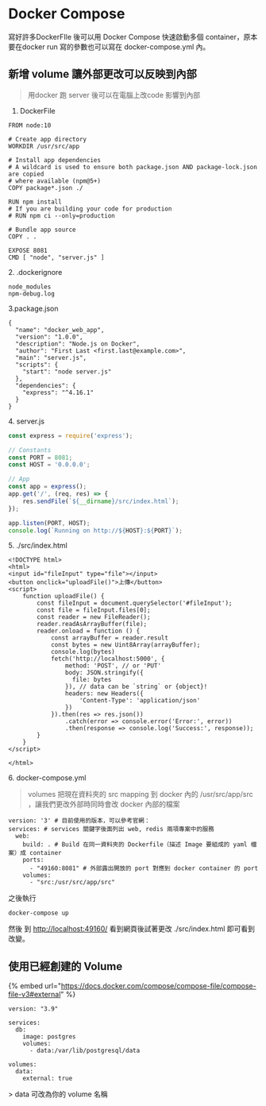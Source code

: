# Docker Compose

寫好許多DockerFIle 後可以用 Docker Compose 快速啟動多個 container，原本要在docker run 寫的參數也可以寫在 docker-compose.yml 內。



## 新增 volume 讓外部更改可以反映到內部

> 用docker 跑 server 後可以在電腦上改code 影響到內部

1. DockerFile

```
FROM node:10

# Create app directory
WORKDIR /usr/src/app

# Install app dependencies
# A wildcard is used to ensure both package.json AND package-lock.json are copied
# where available (npm@5+)
COPY package*.json ./

RUN npm install
# If you are building your code for production
# RUN npm ci --only=production

# Bundle app source
COPY . .

EXPOSE 8081
CMD [ "node", "server.js" ]
```

2\. .dockerignore

```
node_modules
npm-debug.log
```

3.package.json

```
{
  "name": "docker_web_app",
  "version": "1.0.0",
  "description": "Node.js on Docker",
  "author": "First Last <first.last@example.com>",
  "main": "server.js",
  "scripts": {
    "start": "node server.js"
  },
  "dependencies": {
    "express": "^4.16.1"
  }
}
```

4\. server.js

```javascript
const express = require('express');

// Constants
const PORT = 8081;
const HOST = '0.0.0.0';

// App
const app = express();
app.get('/', (req, res) => {
    res.sendFile(`${__dirname}/src/index.html`);
});

app.listen(PORT, HOST);
console.log(`Running on http://${HOST}:${PORT}`);
```

5\. ./src/index.html

```markup
<!DOCTYPE html>
<html>
<input id="fileInput" type="file"></input>
<button onclick="uploadFile()">上傳</button>
<script>
    function uploadFile() {
        const fileInput = document.querySelector('#fileInput');
        const file = fileInput.files[0];
        const reader = new FileReader();
        reader.readAsArrayBuffer(file);
        reader.onload = function () {
            const arrayBuffer = reader.result
            const bytes = new Uint8Array(arrayBuffer);
            console.log(bytes)
            fetch('http://localhost:5000', {
                method: 'POST', // or 'PUT'
                body: JSON.stringify({
                  file: bytes
                }), // data can be `string` or {object}!
                headers: new Headers({
                    'Content-Type': 'application/json'
                })
            }).then(res => res.json())
                .catch(error => console.error('Error:', error))
                .then(response => console.log('Success:', response));
        }
    }
</script>

</html>
```

6\. docker-compose.yml

> volumes 把現在資料夾的 src mapping 到 docker 內的 /usr/src/app/src ，讓我們更改外部時同時會改 docker 內部的檔案

```
version: '3' # 目前使用的版本，可以參考官網：
services: # services 關鍵字後面列出 web, redis 兩項專案中的服務
  web:
    build: . # Build 在同一資料夾的 Dockerfile（描述 Image 要組成的 yaml 檔案）成 container
    ports:
      - "49160:8081" # 外部露出開放的 port 對應到 docker container 的 port
    volumes: 
      - "src:/usr/src/app/src"  
```

之後執行

```
docker-compose up
```

然後 到 [http://localhost:49160/](http://localhost:49160/) 看到網頁後試著更改 ./src/index.html 即可看到改變。

## 使用已經創建的 Volume

{% embed url="https://docs.docker.com/compose/compose-file/compose-file-v3#external" %}

```
version: "3.9"

services:
  db:
    image: postgres
    volumes:
      - data:/var/lib/postgresql/data

volumes:
  data:
    external: true
```

\> data 可改為你的 volume 名稱
